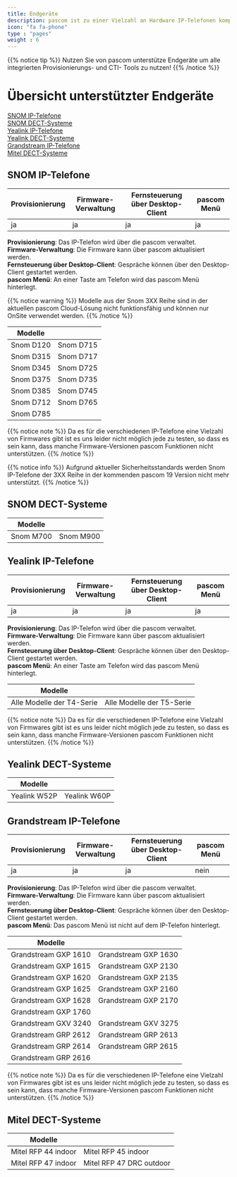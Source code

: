 ```yaml
---
title: Endgeräte
description: pascom ist zu einer Vielzahl an Hardware IP-Telefonen kompatibel. An dieser Stelle erfahren Sie wie diese automatisch und sicher eingebunden werden können.
icon: "fa fa-phone"
type : "pages"
weight : 6
---
```

{{% notice tip %}}
Nutzen Sie von pascom unterstütze Endgeräte um alle integrierten Provisionierungs- und CTI- Tools zu nutzen!
{{% /notice %}}

# Übersicht unterstützter Endgeräte

[SNOM IP-Telefone](#snom-ip-telefone "SNOM IP-Telefone")  
[SNOM DECT-Systeme](#snom-dect-systeme "SNOM DECT-Systeme")      
[Yealink IP-Telefone](#yealink-ip-telefone "Yealink IP-Telefone")  
[Yealink DECT-Systeme](#yealink-dect-systeme "Yealink DECT-Systeme")  
[Grandstream IP-Telefone](#grandstream-ip-telefone "Grandstream IP-Telefone")  
[Mitel DECT-Systeme](#mitel-dect-systeme "Mitel DECT-Systeme")     

## SNOM IP-Telefone

|Provisionierung|Firmware-Verwaltung|Fernsteuerung über Desktop-Client|pascom Menü|
|---|---|---|---|
|ja|ja|ja|ja|

**Provisionierung**: Das IP-Telefon wird über die pascom verwaltet.<br>
**Firmware-Verwaltung**: Die Firmware kann über pascom aktualisiert werden.<br>
**Fernsteuerung über Desktop-Client**: Gespräche können über den Desktop-Client gestartet werden.<br>
**pascom Menü**: An einer Taste am Telefon wird das pascom Menü hinterlegt.

{{% notice warning %}}
Modelle aus der Snom 3XX Reihe sind in der aktuellen pascom Cloud-Lösung nicht funktionsfähig und können nur OnSite verwendet werden. 
{{% /notice %}}

|Modelle||
|---|---|
|Snom D120|Snom D715|
|Snom D315|Snom D717|
|Snom D345|Snom D725|
|Snom D375|Snom D735|
|Snom D385|Snom D745|
|Snom D712|Snom D765|
|Snom D785||

<!--- |Modell|getestete Firmware-Version|
|---|---|
|Snom D120|10.1.33.33|
|Snom D315| 8.9.|
|Snom D345|8.9.3.40|
|Snom D375|8.9.3.60|
|Snom D385|10.1.33.33|
|Snom D715|8.9.3.80|
|Snom D725|8.9.3|
|Snom D735|10.1.33.33|
|Snom D745|8.9.3.80|
|Snom D765|8.9.3|

alt:
|Snom D785|10.1.20.0|
|Snom 710|8.7.3.25.5|
|Snom 720|8.7.3.25.5|
|Snom 760|8.7.3.25.5|
|Snom 821|?| --->

{{% notice note %}}
Da es für die verschiedenen IP-Telefone eine Vielzahl von Firmwares gibt ist es uns leider nicht möglich jede zu testen, so dass es sein kann, dass manche Firmware-Versionen pascom Funktionen nicht unterstützen. 
{{% /notice %}}

{{% notice info %}}
Aufgrund aktueller Sicherheitsstandards werden Snom IP-Telefone der 3XX Reihe in der kommenden pascom 19 Version nicht mehr unterstützt.
{{% /notice %}}

## SNOM DECT-Systeme

|Modelle||
|---|---|
|Snom M700|Snom M900|

## Yealink IP-Telefone

|Provisionierung|Firmware-Verwaltung|Fernsteuerung über Desktop-Client|pascom Menü|
|---|---|---|---|
|ja|ja|ja|ja|

**Provisionierung**: Das IP-Telefon wird über die pascom verwaltet.<br>
**Firmware-Verwaltung**: Die Firmware kann über pascom aktualisiert werden.<br>
**Fernsteuerung über Desktop-Client**: Gespräche können über den Desktop-Client gestartet werden.<br>
**pascom Menü**: An einer Taste am Telefon wird das pascom Menü hinterlegt.

|Modelle||
|---|---|
|Alle Modelle der T4-Serie|Alle Modelle der T5-Serie|

{{% notice note %}}
Da es für die verschiedenen IP-Telefone eine Vielzahl von Firmwares gibt ist es uns leider nicht möglich jede zu testen, so dass es sein kann, dass manche Firmware-Versionen pascom Funktionen nicht unterstützen. 
{{% /notice %}}

<!--- |Modell|Firmware|
|---|---|
|T41P|36.81.0.110|
|T46G|28.81.0.110, 28.73.0.50|
|T46S|66.81.0.20, 66.81.0.110| --->

## Yealink DECT-Systeme

|Modelle||
|---|---|
|Yealink W52P|Yealink W60P|

## Grandstream IP-Telefone

|Provisionierung|Firmware-Verwaltung|Fernsteuerung über Desktop-Client|pascom Menü|
|---|---|---|---|
|ja|ja|ja|nein|

**Provisionierung**: Das IP-Telefon wird über die pascom verwaltet.<br>
**Firmware-Verwaltung**: Die Firmware kann über pascom aktualisiert werden.<br>
**Fernsteuerung über Desktop-Client**: Gespräche können über den Desktop-Client gestartet werden.<br>
**pascom Menü**: Das pascom Menü ist nicht auf dem IP-Telefon hinterlegt.

|Modelle||
|---|---|
|Grandstream GXP 1610|Grandstream GXP 1630|
|Grandstream GXP 1615|Grandstream GXP 2130|
|Grandstream GXP 1620|Grandstream GXP 2135|
|Grandstream GXP 1625|Grandstream GXP 2160|
|Grandstream GXP 1628|Grandstream GXP 2170|
|Grandstream GXP 1760||
|Grandstream GXV 3240|Grandstream GXV 3275|
|Grandstream GRP 2612|Grandstream GRP 2613|
|Grandstream GRP 2614|Grandstream GRP 2615|
|Grandstream GRP 2616||

{{% notice note %}}
Da es für die verschiedenen IP-Telefone eine Vielzahl von Firmwares gibt ist es uns leider nicht möglich jede zu testen, so dass es sein kann, dass manche Firmware-Versionen pascom Funktionen nicht unterstützen. 
{{% /notice %}}

<!--- |Modell|Empfohlene Firmware|
|---|---|
|GXP 1630|1.0.4.55|
|GXP 2130|1.0.7.25|
|GXP 2135|1.0.7.97|
|GXP 2160|1.0.7.97|
|GXV 3240|1.0.3.158| --->

## Mitel DECT-Systeme

|Modelle||
|---|---|
|Mitel RFP 44 indoor|Mitel RFP 45 indoor|
|Mitel RFP 47 indoor|Mitel RFP 47 DRC outdoor|